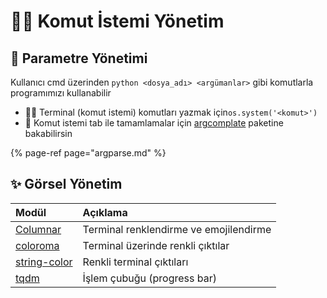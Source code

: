 # 👨‍💼 Komut İstemi Yönetim

## 💎 Parametre Yönetimi

Kullanıcı cmd üzerinden `python <dosya_adı> <argümanlar>` gibi komutlarla programımızı kullanabilir

* 👨‍💻️ Terminal \(komut istemi\) komutları yazmak için`os.system('<komut>')`
* 🐧 Komut istemi tab ile tamamlamalar için [argcomplate](https://stackoverflow.com/a/15289025) paketine bakabilirsin

{% page-ref page="argparse.md" %}

## ✨ Görsel Yönetim

| Modül | Açıklama |
| :--- | :--- |
| [Columnar](https://pypi.org/project/Columnar/) | Terminal renklendirme ve emojilendirme |
| [coloroma](https://pypi.org/project/colorama/) | Terminal üzerinde renkli çıktılar |
| [string-color](https://gitlab.com/shindagger/string-color) | Renkli terminal çıktıları |
| [tqdm](https://github.com/tqdm/tqdm) | İşlem çubuğu \(progress bar\) |

